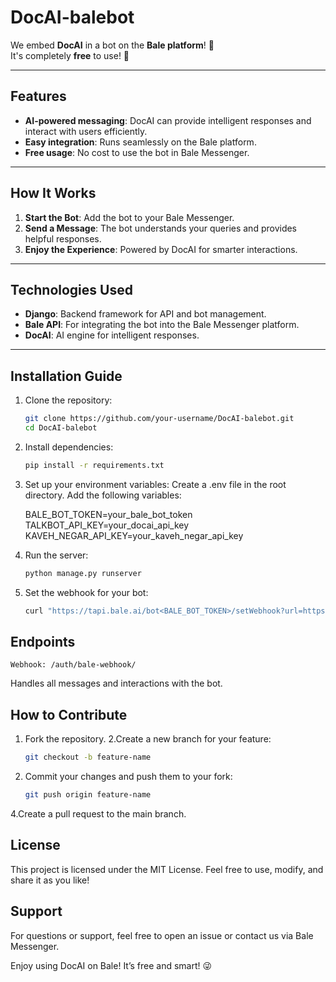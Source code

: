 # DocAI-balebot

We embed **DocAI** in a bot on the **Bale platform**! 🎉  
It's completely **free** to use! 🚀

---

## Features
- **AI-powered messaging**: DocAI can provide intelligent responses and interact with users efficiently.
- **Easy integration**: Runs seamlessly on the Bale platform.
- **Free usage**: No cost to use the bot in Bale Messenger.

---

## How It Works
1. **Start the Bot**: Add the bot to your Bale Messenger.
2. **Send a Message**: The bot understands your queries and provides helpful responses.
3. **Enjoy the Experience**: Powered by DocAI for smarter interactions.

---

## Technologies Used
- **Django**: Backend framework for API and bot management.
- **Bale API**: For integrating the bot into the Bale Messenger platform.
- **DocAI**: AI engine for intelligent responses.

---

## Installation Guide
1. Clone the repository:
   ```bash
   git clone https://github.com/your-username/DocAI-balebot.git
   cd DocAI-balebot
2. Install dependencies:
   ```bash
   pip install -r requirements.txt


3. Set up your environment variables:
   Create a .env file in the root directory.
   Add the following variables:

   BALE_BOT_TOKEN=your_bale_bot_token
   TALKBOT_API_KEY=your_docai_api_key
   KAVEH_NEGAR_API_KEY=your_kaveh_negar_api_key

4. Run the server:
   ```bash
   python manage.py runserver


5. Set the webhook for your bot:
   ```bash
   curl "https://tapi.bale.ai/bot<BALE_BOT_TOKEN>/setWebhook?url=https://yourdomain.com/auth/bale-webhook/"

## Endpoints
	Webhook: /auth/bale-webhook/
Handles all messages and interactions with the bot.

## How to Contribute
1. Fork the repository.
2.Create a new branch for your feature:
   ```bash
   git checkout -b feature-name


3. Commit your changes and push them to your fork:
   ```bash
   git push origin feature-name


4.Create a pull request to the main branch.

## License

This project is licensed under the MIT License. Feel free to use, modify, and share it as you like!

## Support

For questions or support, feel free to open an issue or contact us via Bale Messenger.

Enjoy using DocAI on Bale! It’s free and smart! 😜

